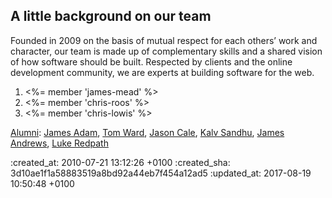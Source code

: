 <div id="people" class="section group" markdown="1">

## A little background on our team

Founded in 2009 on the basis of mutual respect for each others’ work and character, our team is made up of complementary skills and a shared vision of how software should be built. Respected by clients and the online development community, we are experts at building software for the web.

  <ol id="team" class="group">
    <li class="member group" id="james-mead">
      <%= member 'james-mead' %>
    </li>
    <li class="member group" id="chris-roos">
      <%= member 'chris-roos' %>
    </li>
    <li class="member group" id="chris-lowis">
      <%= member 'chris-lowis' %>
    </li>
  </ol>

[Alumni](/alumni): [James Adam](/james-adam), [Tom Ward](/tom-ward), [Jason Cale](/jason-cale), [Kalv Sandhu](/kalvir-sandhu), [James Andrews](/james-andrews), [Luke Redpath](/luke-redpath)

</div>

:created_at: 2010-07-21 13:12:26 +0100
:created_sha: 3d10ae1f1a58883519a8bd92a44eb7f454a12ad5
:updated_at: 2017-08-19 10:50:48 +0100
